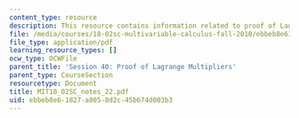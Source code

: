 ```yaml
---
content_type: resource
description: This resource contains information related to proof of Lagrange's multipliers.
file: /media/courses/18-02sc-multivariable-calculus-fall-2010/ebbeb8e61827a8058d2c45b674d003b3_MIT18_02SC_notes_22.pdf
file_type: application/pdf
learning_resource_types: []
ocw_type: OCWFile
parent_title: 'Session 40: Proof of Lagrange Multipliers'
parent_type: CourseSection
resourcetype: Document
title: MIT18_02SC_notes_22.pdf
uid: ebbeb8e6-1827-a805-8d2c-45b674d003b3
---
```

